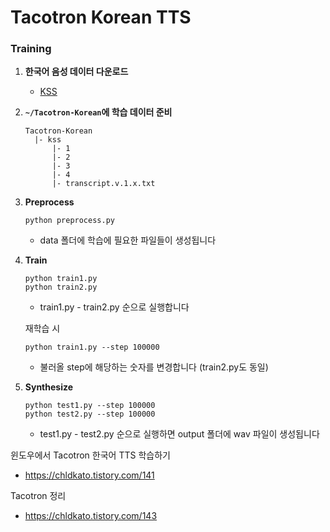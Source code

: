# Tacotron Korean TTS

### Training

1. **한국어 음성 데이터 다운로드**

    * [KSS](https://www.kaggle.com/bryanpark/korean-single-speaker-speech-dataset)

2. **`~/Tacotron-Korean`에 학습 데이터 준비**

   ```
   Tacotron-Korean
     |- kss
         |- 1
         |- 2
         |- 3
         |- 4
         |- transcript.v.1.x.txt
   ```

3. **Preprocess**
   ```
   python preprocess.py
   ```
     * data 폴더에 학습에 필요한 파일들이 생성됩니다

4. **Train**
   ```
   python train1.py
   python train2.py
   ```
     * train1.py - train2.py 순으로 실행합니다

   재학습 시
   ```
   python train1.py --step 100000
   ```
     * 불러올 step에 해당하는 숫자를 변경합니다 (train2.py도 동일)

5. **Synthesize**
   ```
   python test1.py --step 100000
   python test2.py --step 100000
   ```
     * test1.py - test2.py 순으로 실행하면 output 폴더에 wav 파일이 생성됩니다



윈도우에서 Tacotron 한국어 TTS 학습하기
  * https://chldkato.tistory.com/141
  
Tacotron 정리
  * https://chldkato.tistory.com/143
